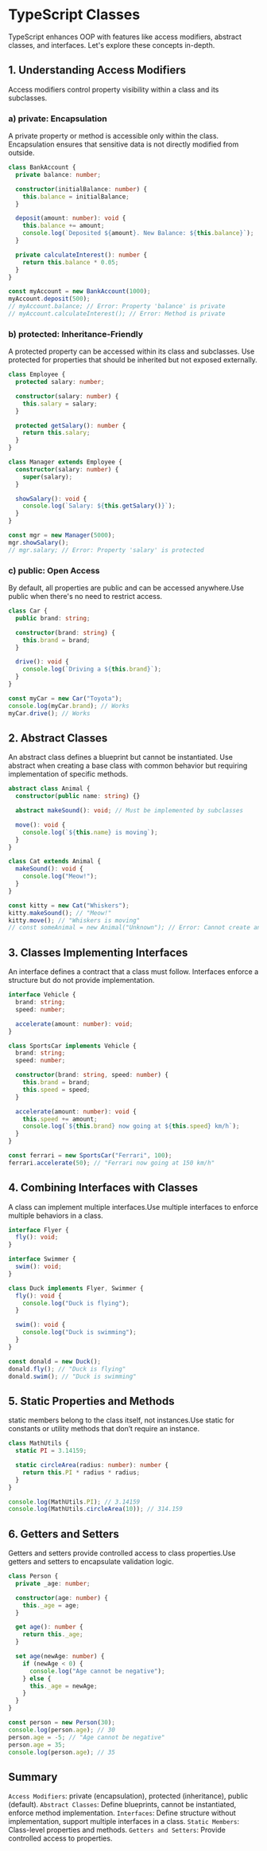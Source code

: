 # TypeScript Classes

TypeScript enhances OOP with features like access modifiers, abstract classes, and interfaces. Let's explore these concepts in-depth.

## 1. Understanding Access Modifiers

Access modifiers control property visibility within a class and its subclasses.

### a) private: Encapsulation

A private property or method is accessible only within the class. Encapsulation ensures that sensitive data is not directly modified from outside.

```typescript
class BankAccount {
  private balance: number;

  constructor(initialBalance: number) {
    this.balance = initialBalance;
  }

  deposit(amount: number): void {
    this.balance += amount;
    console.log(`Deposited ${amount}. New Balance: ${this.balance}`);
  }

  private calculateInterest(): number {
    return this.balance * 0.05;
  }
}

const myAccount = new BankAccount(1000);
myAccount.deposit(500);
// myAccount.balance; // Error: Property 'balance' is private
// myAccount.calculateInterest(); // Error: Method is private
```

### b) protected: Inheritance-Friendly

A protected property can be accessed within its class and subclasses. Use protected for properties that should be inherited but not exposed externally.

```typescript
class Employee {
  protected salary: number;

  constructor(salary: number) {
    this.salary = salary;
  }

  protected getSalary(): number {
    return this.salary;
  }
}

class Manager extends Employee {
  constructor(salary: number) {
    super(salary);
  }

  showSalary(): void {
    console.log(`Salary: ${this.getSalary()}`);
  }
}

const mgr = new Manager(5000);
mgr.showSalary();
// mgr.salary; // Error: Property 'salary' is protected
```

### c) public: Open Access

By default, all properties are public and can be accessed anywhere.Use public when there's no need to restrict access.

```typescript
class Car {
  public brand: string;

  constructor(brand: string) {
    this.brand = brand;
  }

  drive(): void {
    console.log(`Driving a ${this.brand}`);
  }
}

const myCar = new Car("Toyota");
console.log(myCar.brand); // Works
myCar.drive(); // Works
```

## 2. Abstract Classes

An abstract class defines a blueprint but cannot be instantiated. Use abstract when creating a base class with common behavior but requiring implementation of specific methods.

```typescript
abstract class Animal {
  constructor(public name: string) {}

  abstract makeSound(): void; // Must be implemented by subclasses

  move(): void {
    console.log(`${this.name} is moving`);
  }
}

class Cat extends Animal {
  makeSound(): void {
    console.log("Meow!");
  }
}

const kitty = new Cat("Whiskers");
kitty.makeSound(); // "Meow!"
kitty.move(); // "Whiskers is moving"
// const someAnimal = new Animal("Unknown"); // Error: Cannot create an instance of an abstract class
```

## 3. Classes Implementing Interfaces

An interface defines a contract that a class must follow. Interfaces enforce a structure but do not provide implementation.

```typescript
interface Vehicle {
  brand: string;
  speed: number;

  accelerate(amount: number): void;
}

class SportsCar implements Vehicle {
  brand: string;
  speed: number;

  constructor(brand: string, speed: number) {
    this.brand = brand;
    this.speed = speed;
  }

  accelerate(amount: number): void {
    this.speed += amount;
    console.log(`${this.brand} now going at ${this.speed} km/h`);
  }
}

const ferrari = new SportsCar("Ferrari", 100);
ferrari.accelerate(50); // "Ferrari now going at 150 km/h"
```

## 4. Combining Interfaces with Classes

A class can implement multiple interfaces.Use multiple interfaces to enforce multiple behaviors in a class.

```typescript
interface Flyer {
  fly(): void;
}

interface Swimmer {
  swim(): void;
}

class Duck implements Flyer, Swimmer {
  fly(): void {
    console.log("Duck is flying");
  }

  swim(): void {
    console.log("Duck is swimming");
  }
}

const donald = new Duck();
donald.fly(); // "Duck is flying"
donald.swim(); // "Duck is swimming"
```

## 5. Static Properties and Methods

static members belong to the class itself, not instances.Use static for constants or utility methods that don’t require an instance.

```typescript
class MathUtils {
  static PI = 3.14159;

  static circleArea(radius: number): number {
    return this.PI * radius * radius;
  }
}

console.log(MathUtils.PI); // 3.14159
console.log(MathUtils.circleArea(10)); // 314.159
```

## 6. Getters and Setters

Getters and setters provide controlled access to class properties.Use getters and setters to encapsulate validation logic.

```typescript
class Person {
  private _age: number;

  constructor(age: number) {
    this._age = age;
  }

  get age(): number {
    return this._age;
  }

  set age(newAge: number) {
    if (newAge < 0) {
      console.log("Age cannot be negative");
    } else {
      this._age = newAge;
    }
  }
}

const person = new Person(30);
console.log(person.age); // 30
person.age = -5; // "Age cannot be negative"
person.age = 35;
console.log(person.age); // 35
```

## Summary

`Access Modifiers`: private (encapsulation), protected (inheritance), public (default).
`Abstract Classes`: Define blueprints, cannot be instantiated, enforce method implementation.
`Interfaces`: Define structure without implementation, support multiple interfaces in a class.
`Static Members`: Class-level properties and methods.
`Getters and Setters`: Provide controlled access to properties.
